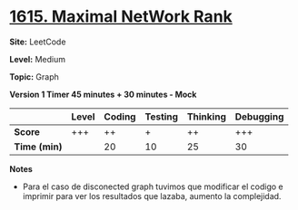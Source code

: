 # [1615. Maximal NetWork Rank](https://leetcode.com/problems/maximal-network-rank/description/)

**Site:** LeetCode

**Level:** Medium

**Topic:** Graph

**Version 1 Timer 45 minutes + 30 minutes - Mock**

|           | Level | Coding | Testing | Thinking | Debugging  |
|-----------|-------|--------|---------|----------|------------|
| **Score** | +++   | ++     | +       | ++       | +++          |
| **Time (min)** | | 20 | 10 | 25 | 30 |

**Notes**
- Para el caso de disconected graph tuvimos que modificar el codigo e imprimir
para ver los resultados que lazaba, aumento la complejidad. 